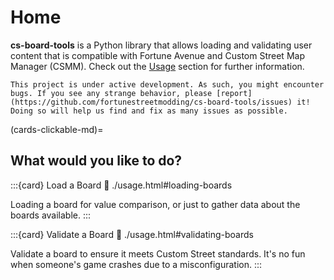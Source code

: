 # Home

**cs-board-tools** is a Python library that allows loading and validating user content that is compatible with Fortune Avenue and Custom Street Map Manager (CSMM). Check out the [Usage](#usage) section for further information.

```{note}
This project is under active development. As such, you might encounter bugs. If you see any strange behavior, please [report](https://github.com/fortunestreetmodding/cs-board-tools/issues) it! Doing so will help us find and fix as many issues as possible.
```

(cards-clickable-md)=
## What would you like to do?

:::{card} Load a Board
:link: ./usage.html#loading-boards

Loading a board for value comparison, or just to gather data about the boards available.
:::

:::{card} Validate a Board
:link: ./usage.html#validating-boards

Validate a board to ensure it meets Custom Street standards. It's no fun when someone's game crashes due to a misconfiguration.
:::
